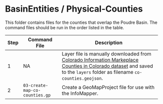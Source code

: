# BasinEntities / Physical-Counties #

This folder contains files for the counties that overlap the Poudre Basin.
The command files should be run in the order listed in the table.

| **Step** | **Command File** | **Description** |
| -- | -- | -- |
| 1 | NA | Layer file is manually downloaded from [Colorado Information Markeplace Counties in Colorado dataset](https://data.colorado.gov/Transportation/Counties-in-Colorado/67vn-ijga) and saved to the `layers` folder as filename `co-counties.geojson`. |
| 2 | `03-create-map-co-counties.gp` | Create a GeoMapProject file for use with the InfoMapper. |
